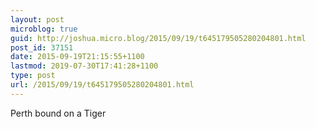 ```yaml
---
layout: post
microblog: true
guid: http://joshua.micro.blog/2015/09/19/t645179505280204801.html
post_id: 37151
date: 2015-09-19T21:15:55+1100
lastmod: 2019-07-30T17:41:28+1100
type: post
url: /2015/09/19/t645179505280204801.html
---
```

Perth bound on a Tiger
